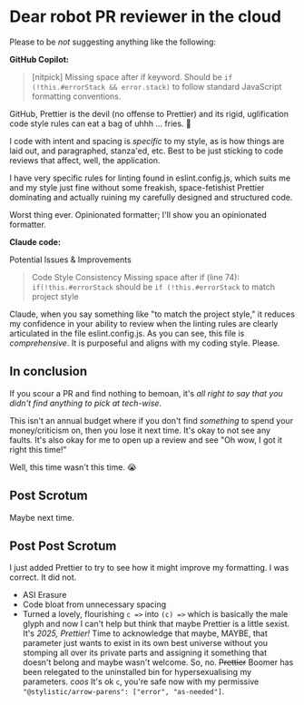 # Dear robot PR reviewer in the cloud

Please to be _not_ suggesting anything like the following:

**GitHub Copilot:**

> [nitpick] Missing space after if keyword. Should be `if (!this.#errorStack && error.stack)`
to follow standard JavaScript formatting conventions.

GitHub, Prettier is the devil (no offense to Prettier) and its rigid,
uglification code style rules can eat a bag of uhhh ... fries. 👀

I code with intent and spacing is _specific_ to my style, as is how things are
laid out, and paragraphed, stanza'ed, etc. Best to be just sticking to code
reviews that affect, well, the application.

I have very specific rules for linting found in eslint.config.js, which suits
me and my style just fine without some freakish, space-fetishist Prettier
dominating and actually ruining my carefully designed and structured code.

Worst thing ever. Opinionated formatter; I'll show you an opinionated
formatter.

**Claude code:**

Potential Issues & Improvements

> Code Style Consistency
> Missing space after if (line 74): `if(!this.#errorStack` should be `if (!this.#errorStack` to match project style

Claude, when you say something like "to match the project style," it reduces my
confidence in your ability to review when the linting rules are clearly
articulated in the file eslint.config.js. As you can see, this file is
_comprehensive_. It is purposeful and aligns with my coding style. Please.

## In conclusion

If you scour a PR and find nothing to bemoan, it's _all right to say that
you didn't find anything to pick at *tech-wise*_.

This isn't an annual budget where if you don't find _something_ to spend your
money/criticism on, then you lose it next time. It's okay to not see any
faults. It's also okay for me to open up a review and see "Oh wow, I got it
right this time!"

Well, this time wasn't this time. 😭

## Post Scrotum

Maybe next time.

## Post Post Scrotum

I just added Prettier to try to see how it might improve my formatting. I was
correct. It did not.

- ASI Erasure
- Code bloat from unnecessary spacing
- Turned a lovely, flourishing `c =>` into `(c) =>` which is basically the
  male glyph and now I can't help but think that maybe Prettier is a little
  sexist. It's _2025, Prettier!_ Time to acknowledge that maybe, MAYBE, that
  parameter just wants to exist in its own best universe without you stomping
  all over its private parts and assigning it something that doesn't belong
  and maybe wasn't welcome. So, no. ~~Prettier~~ Boomer has been relegated to
  the uninstalled bin for hypersexualising my parameters. _coos_ It's ok `c`,
  you're safe now with my permissive `"@stylistic/arrow-parens": ["error", "as-needed"]`.
